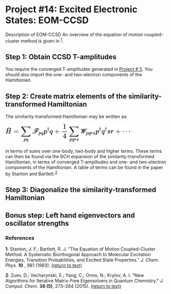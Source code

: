 # Project #14: Excited Electronic States: EOM-CCSD

 Description of EOM-CCSD
 An overview of the equation of motion coupled-cluster method is given in <sup id="r1">[1](#f1)</sup>.

 ## Step 1: Obtain CCSD T-amplitudes

 You require the converged T-amplitudes generated in [Project # 5](../Project%2305). You should also import the one- and two-electron components of the Hamiltonian.

 ## Step 2: Create matrix elements of the similarity-transformed Hamiltonian

 The similarity-transformed Hamiltonian may be written as:

 <img src="./figures/so_sim_trans_H.png" height="60">

 in terms of sums over one-body, two-body and higher terms. These terms can then be found via the BCH expansion of the similarity-transformed Hamiltonian, in terms of converged T-amplitudes and one- and two-electron components of the Hamiltonian. A table of terms can be found in the paper by Stanton and Bartlett.<sup id="r2">[2](#f2)</sup>

 ## Step 3: Diagonalize the similarity-transformed Hamiltonian

 ## Bonus step: Left hand eigenvectors and oscillator strengths

 ### References
 <b id="f1">1</b>: Stanton, J. F.; Bartlett, R. J. "The Equation of Motion Coupled-Cluster Method. A Systematic Biorthogonal Approach to Molecular Excitation Energies, Transition Probabilities, and Excited State Properties." *J. Chem. Phys.* **10** , 981 (1993). [(return to text)](#r1)

 <b id="f2">2</b>: Zuev, D.; Vecharynski, E.; Yang, C.; Orms, N.; Krylov, A. I. "New Algorithms for Iterative Matrix-Free Eigensolvers in Quantum Chemistry." *J. Comput. Chem.* **36 (5)**, 273–284 (2015). [(return to text)](#r2)
